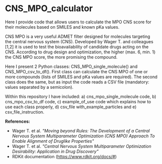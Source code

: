 # CNS_MPO_calculator
Here I provide code that allows users to calculate the MPO CNS score for their molecules based on SMILES and known pKa values. 

CNS MPO is a very useful ADMET filter designed for molecules targeting the central nervous system (CNS). Developed by Wager T. and colleagues [1,2] it is used to test the bioavailability of candidate drugs acting on the CNS.
According to drug design and optimization, the higher (max. 6, min. 1) the CNS MPO score, the more promising the compound.

Here I present 2 Python classes: CNS_MPO_single_molecule() and CNS_MPO_csv_to_df(). First class can calculate the CNS MPO of one or more compounds (lists of SMILES and pKa values ​​are required).
The second class does the same, but as input the code reads a CSV file (mandatory: values ​​separated by a semicolon).

Within this repository I have included: a) cns_mpo_single_molecule code, b) cns_mpo_csv_to_df code, c) example_of_use code which explains how to use each class properly,
d) csv_file with_example_particles and e) csv_file_instruction.

**References:**
- Wager T. et al. *"Moving beyond Rules: The Development of a Central Nervous System Multiparameter Optimization (CNS MPO) Approach To Enable Alignment of Druglike Properties"*
- Wager T. et al. *"Central Nervous System Multiparameter Optimization Desirability: Application in Drug Discovery"*
- RDKit documentation (https://www.rdkit.org/docs/#)
